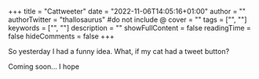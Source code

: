 +++
title = "Cattweeter"
date = "2022-11-06T14:05:16+01:00"
author = ""
authorTwitter = "thallosaurus" #do not include @
cover = ""
tags = ["", ""]
keywords = ["", ""]
description = ""
showFullContent = false
readingTime = false
hideComments = false
+++

So yesterday I had a funny idea. What, if my cat had a tweet button?

Coming soon... I hope